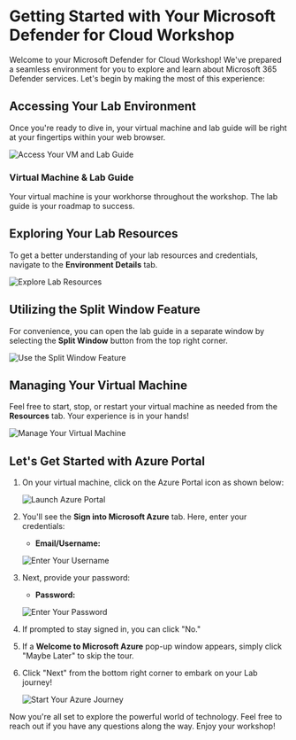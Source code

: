 # Getting Started with Your Microsoft Defender for Cloud Workshop

Welcome to your Microsoft Defender for Cloud Workshop! We've prepared a seamless environment for you to explore and learn about Microsoft 365 Defender services. Let's begin by making the most of this experience:

## Accessing Your Lab Environment

Once you're ready to dive in, your virtual machine and lab guide will be right at your fingertips within your web browser.
 
![Access Your VM and Lab Guide](../images/labguide.png)

### Virtual Machine & Lab Guide
 
Your virtual machine is your workhorse throughout the workshop. The lab guide is your roadmap to success.
 
## Exploring Your Lab Resources
 
To get a better understanding of your lab resources and credentials, navigate to the **Environment Details** tab.
 
![Explore Lab Resources](../images/env.png)
 
## Utilizing the Split Window Feature
 
For convenience, you can open the lab guide in a separate window by selecting the **Split Window** button from the top right corner.
 
![Use the Split Window Feature](../images/spl.png)
 
## Managing Your Virtual Machine
 
Feel free to start, stop, or restart your virtual machine as needed from the **Resources** tab. Your experience is in your hands!
 
![Manage Your Virtual Machine](../images/res.png)
 

## Let's Get Started with Azure Portal
 
1. On your virtual machine, click on the Azure Portal icon as shown below:
 
    ![Launch Azure Portal](../images/portal1.png)

 
2. You'll see the **Sign into Microsoft Azure** tab. Here, enter your credentials:
 
   - **Email/Username:** <inject key="AzureAdUserEmail"></inject>
 
    ![Enter Your Username](../images/login1.png)
 
3. Next, provide your password:
 
   - **Password:** <inject key="AzureAdUserPassword"></inject>
 
   ![Enter Your Password](../images/login2.png)
 
4. If prompted to stay signed in, you can click "No."
 
5. If a **Welcome to Microsoft Azure** pop-up window appears, simply click "Maybe Later" to skip the tour.
 
6. Click "Next" from the bottom right corner to embark on your Lab journey!
 
     ![Start Your Azure Journey](../images/next.png)
 
Now you're all set to explore the powerful world of technology. Feel free to reach out if you have any questions along the way. Enjoy your workshop!
